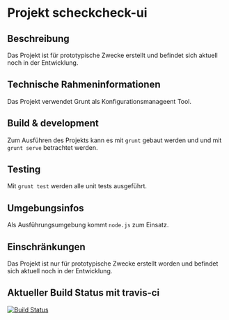 # Projekt scheckcheck-ui

## Beschreibung

Das Projekt ist für prototypische Zwecke erstellt und befindet sich aktuell noch in der Entwicklung.

## Technische Rahmeninformationen

Das Projekt verwendet Grunt als Konfigurationsmanageent Tool.


## Build & development

Zum Ausführen des Projekts kann es mit `grunt` gebaut werden und und mit `grunt serve` betrachtet werden.

## Testing

Mit `grunt test` werden alle unit tests ausgeführt.

## Umgebungsinfos

Als Ausführungsumgebung kommt `node.js` zum Einsatz.

## Einschränkungen

Das Projekt ist nur für prototypische Zwecke erstellt worden und befindet sich aktuell noch in der Entwicklung.

## Aktueller Build Status mit travis-ci

[![Build Status](https://travis-ci.org/satspeedy/scheckcheck-ui.svg?branch=master)](https://travis-ci.org/satspeedy/scheckcheck-ui)
